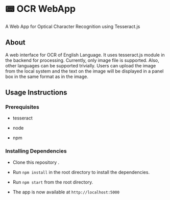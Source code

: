 # 📟 OCR WebApp
A Web App for Optical Character Recognition using Tesseract.js

## About
A web interface for OCR of English Language. It uses tesseract.js module in the backend for processing. Currently, only image file is supported. Also, other languages can be supported trivially.
Users can upload the image from the local system and the text on the image will be displayed in a panel box in the same format as in the image.



## Usage Instructions
### Prerequisites

* tesseract

* node

* npm


### Installing Dependencies
* Clone this repository .

* Run `npm install` in the root directory to install the dependencies.

* Run `npm start` from the root directory.

* The app is now available at `http://localhost:5000`
